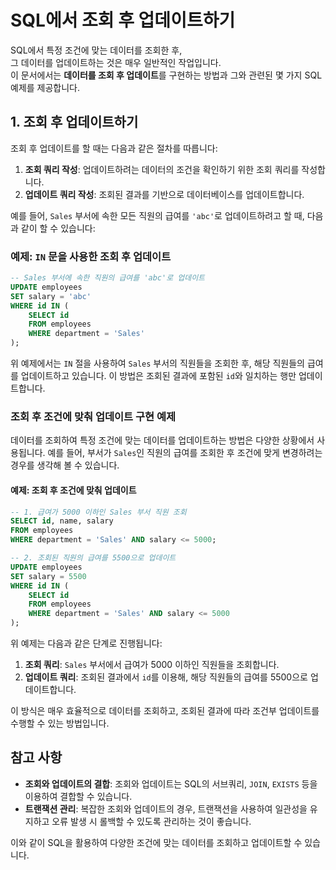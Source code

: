 # SQL에서 조회 후 업데이트하기

SQL에서 특정 조건에 맞는 데이터를 조회한 후,<br>
그 데이터를 업데이트하는 것은 매우 일반적인 작업입니다.<br>
이 문서에서는 **데이터를 조회 후 업데이트**를 구현하는 방법과 그와 관련된 몇 가지 SQL 예제를 제공합니다.

## 1. 조회 후 업데이트하기

조회 후 업데이트를 할 때는 다음과 같은 절차를 따릅니다:

1. **조회 쿼리 작성**: 업데이트하려는 데이터의 조건을 확인하기 위한 조회 쿼리를 작성합니다.
2. **업데이트 쿼리 작성**: 조회된 결과를 기반으로 데이터베이스를 업데이트합니다.

예를 들어, `Sales` 부서에 속한 모든 직원의 급여를 `'abc'`로 업데이트하려고 할 때, 다음과 같이 할 수 있습니다:

### 예제: `IN` 문을 사용한 조회 후 업데이트

```sql
-- Sales 부서에 속한 직원의 급여를 'abc'로 업데이트
UPDATE employees
SET salary = 'abc'
WHERE id IN (
    SELECT id
    FROM employees
    WHERE department = 'Sales'
);
```

위 예제에서는 `IN` 절을 사용하여 `Sales` 부서의 직원들을 조회한 후, 해당 직원들의 급여를 업데이트하고 있습니다. 이 방법은 조회된 결과에 포함된 `id`와 일치하는 행만 업데이트합니다.

### 조회 후 조건에 맞춰 업데이트 구현 예제

데이터를 조회하여 특정 조건에 맞는 데이터를 업데이트하는 방법은 다양한 상황에서 사용됩니다. 예를 들어, 부서가 `Sales`인 직원의 급여를 조회한 후 조건에 맞게 변경하려는 경우를 생각해 볼 수 있습니다.

#### 예제: 조회 후 조건에 맞춰 업데이트

```sql
-- 1. 급여가 5000 이하인 Sales 부서 직원 조회
SELECT id, name, salary
FROM employees
WHERE department = 'Sales' AND salary <= 5000;

-- 2. 조회된 직원의 급여를 5500으로 업데이트
UPDATE employees
SET salary = 5500
WHERE id IN (
    SELECT id
    FROM employees
    WHERE department = 'Sales' AND salary <= 5000
);
```

위 예제는 다음과 같은 단계로 진행됩니다:

1. **조회 쿼리**: `Sales` 부서에서 급여가 5000 이하인 직원들을 조회합니다.
2. **업데이트 쿼리**: 조회된 결과에서 `id`를 이용해, 해당 직원들의 급여를 5500으로 업데이트합니다.

이 방식은 매우 효율적으로 데이터를 조회하고, 조회된 결과에 따라 조건부 업데이트를 수행할 수 있는 방법입니다.

## 참고 사항

- **조회와 업데이트의 결합**: 조회와 업데이트는 SQL의 서브쿼리, `JOIN`, `EXISTS` 등을 이용하여 결합할 수 있습니다.
- **트랜잭션 관리**: 복잡한 조회와 업데이트의 경우, 트랜잭션을 사용하여 일관성을 유지하고 오류 발생 시 롤백할 수 있도록 관리하는 것이 좋습니다.

이와 같이 SQL을 활용하여 다양한 조건에 맞는 데이터를 조회하고 업데이트할 수 있습니다.
